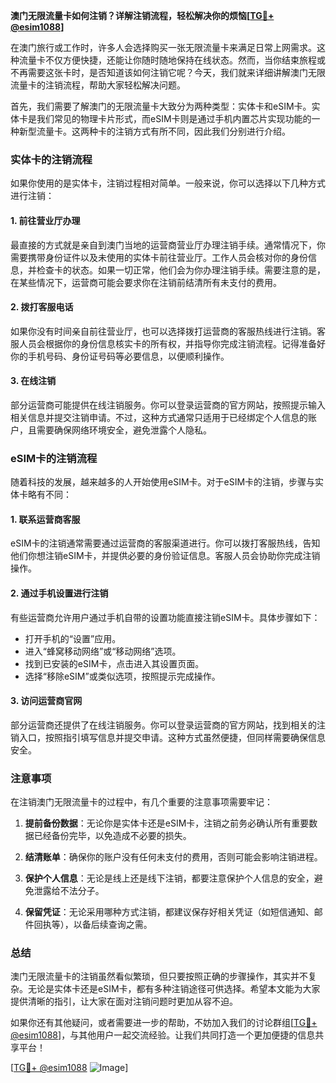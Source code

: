 **澳门无限流量卡如何注销？详解注销流程，轻松解决你的烦恼[[TG💪+ @esim1088](https://t.me/s/esim1088)]**

在澳门旅行或工作时，许多人会选择购买一张无限流量卡来满足日常上网需求。这种流量卡不仅方便快捷，还能让你随时随地保持在线状态。然而，当你结束旅程或不再需要这张卡时，是否知道该如何注销它呢？今天，我们就来详细讲解澳门无限流量卡的注销流程，帮助大家轻松解决问题。

首先，我们需要了解澳门的无限流量卡大致分为两种类型：实体卡和eSIM卡。实体卡是我们常见的物理卡片形式，而eSIM卡则是通过手机内置芯片实现功能的一种新型流量卡。这两种卡的注销方式有所不同，因此我们分别进行介绍。

### 实体卡的注销流程

如果你使用的是实体卡，注销过程相对简单。一般来说，你可以选择以下几种方式进行注销：

#### 1. **前往营业厅办理**
最直接的方式就是亲自到澳门当地的运营商营业厅办理注销手续。通常情况下，你需要携带身份证件以及未使用的实体卡前往营业厅。工作人员会核对你的身份信息，并检查卡的状态。如果一切正常，他们会为你办理注销手续。需要注意的是，在某些情况下，运营商可能会要求你在注销前结清所有未支付的费用。

#### 2. **拨打客服电话**
如果你没有时间亲自前往营业厅，也可以选择拨打运营商的客服热线进行注销。客服人员会根据你的身份信息核实卡的所有权，并指导你完成注销流程。记得准备好你的手机号码、身份证号码等必要信息，以便顺利操作。

#### 3. **在线注销**
部分运营商可能提供在线注销服务。你可以登录运营商的官方网站，按照提示输入相关信息并提交注销申请。不过，这种方式通常只适用于已经绑定个人信息的账户，且需要确保网络环境安全，避免泄露个人隐私。

### eSIM卡的注销流程

随着科技的发展，越来越多的人开始使用eSIM卡。对于eSIM卡的注销，步骤与实体卡略有不同：

#### 1. **联系运营商客服**
eSIM卡的注销通常需要通过运营商的客服渠道进行。你可以拨打客服热线，告知他们你想注销eSIM卡，并提供必要的身份验证信息。客服人员会协助你完成注销操作。

#### 2. **通过手机设置进行注销**
有些运营商允许用户通过手机自带的设置功能直接注销eSIM卡。具体步骤如下：
   - 打开手机的“设置”应用。
   - 进入“蜂窝移动网络”或“移动网络”选项。
   - 找到已安装的eSIM卡，点击进入其设置页面。
   - 选择“移除eSIM”或类似选项，按照提示完成操作。

#### 3. **访问运营商官网**
部分运营商还提供了在线注销服务。你可以登录运营商的官方网站，找到相关的注销入口，按照指引填写信息并提交申请。这种方式虽然便捷，但同样需要确保信息安全。

### 注意事项

在注销澳门无限流量卡的过程中，有几个重要的注意事项需要牢记：

1. **提前备份数据**：无论你是实体卡还是eSIM卡，注销之前务必确认所有重要数据已经备份完毕，以免造成不必要的损失。

2. **结清账单**：确保你的账户没有任何未支付的费用，否则可能会影响注销进程。

3. **保护个人信息**：无论是线上还是线下注销，都要注意保护个人信息的安全，避免泄露给不法分子。

4. **保留凭证**：无论采用哪种方式注销，都建议保存好相关凭证（如短信通知、邮件回执等），以备后续查询之需。

### 总结

澳门无限流量卡的注销虽然看似繁琐，但只要按照正确的步骤操作，其实并不复杂。无论是实体卡还是eSIM卡，都有多种注销途径可供选择。希望本文能为大家提供清晰的指引，让大家在面对注销问题时更加从容不迫。

如果你还有其他疑问，或者需要进一步的帮助，不妨加入我们的讨论群组[[TG💪+ @esim1088](https://t.me/s/esim1088)]，与其他用户一起交流经验。让我们共同打造一个更加便捷的信息共享平台！

[[TG💪+ @esim1088](https://t.me/s/esim1088) ![Image](https://i.postimg.cc/4NQfJmqS/Snipaste-2025-05-13-00-14-12.png)]